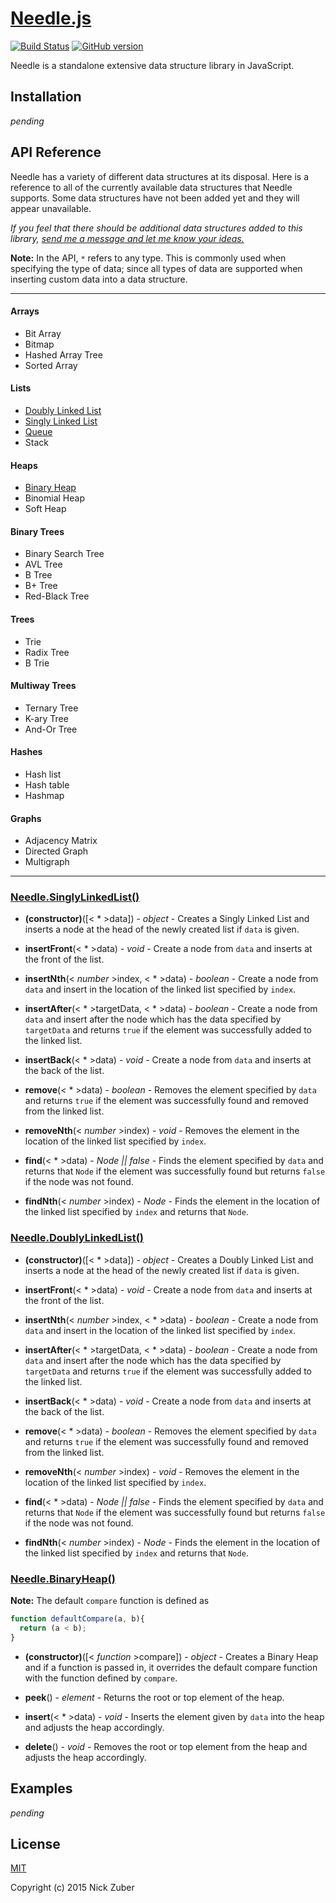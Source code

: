 # [Needle.js](https://github.com/nickzuber/needle) 
[![Build Status](https://travis-ci.org/nickzuber/needle.svg?branch=master)](https://travis-ci.org/nickzuber/needle) [![GitHub version](https://badge.fury.io/gh/nickzuber%2Fneedle.svg)](https://badge.fury.io/gh/nickzuber%2Fneedle)

Needle is a standalone extensive data structure library in JavaScript.

## Installation 

*pending*

## API Reference

Needle has a variety of different data structures at its disposal. Here is a reference to all of the currently available data structures that Needle supports. Some data structures have not been added yet and they will appear unavailable.

*If you feel that there should be additional data structures added to this library, [send me a message and let me know your ideas.](mailto:zuber.nicholas@gmail.com)*

**Note:** In the API, `*` refers to any type. This is commonly used when specifying the type of data; since all types of data are supported when inserting custom data into a data structure.

---

#### Arrays
 - Bit Array
 - Bitmap
 - Hashed Array Tree
 - Sorted Array

#### Lists
 - [Doubly Linked List](#doublylinkedlist)
 - [Singly Linked List](#singlylinkedlist)
 - [Queue](#queue)
 - Stack

#### Heaps
 - [Binary Heap](#binaryheap)
 - Binomial Heap
 - Soft Heap

#### Binary Trees
 - Binary Search Tree
 - AVL Tree
 - B Tree
 - B+ Tree
 - Red-Black Tree

#### Trees
 - Trie
 - Radix Tree
 - B Trie

#### Multiway Trees
 - Ternary Tree
 - K-ary Tree
 - And-Or Tree

#### Hashes
 - Hash list
 - Hash table
 - Hashmap

#### Graphs
 - Adjacency Matrix
 - Directed Graph
 - Multigraph

---

### <a href="#singlylinkedlist" name="singlylinkedlist">Needle.SinglyLinkedList()</a>
 - **(constructor)**([< * >data]) - *object* - Creates a Singly Linked List and inserts a node at the head of the newly created list if `data` is given.
 
 - **insertFront**(< * >data) - *void* - Create a node from `data` and inserts at the front of the list.
 
 - **insertNth**(< *number* >index, < * >data) - *boolean* - Create a node from `data` and insert in the location of the linked list specified by `index`.
 
 - **insertAfter**(< * >targetData, < * >data) - *boolean* - Create a node from `data` and insert after the node which has the data specified by `targetData` and returns `true` if the element was successfully added to the linked list.
 
 - **insertBack**(< * >data) - *void* - Create a node from `data` and inserts at the back of the list.
 
 - **remove**(< * >data) - *boolean* - Removes the element specified by `data` and returns `true` if the element was successfully found and removed from the linked list.
 
 - **removeNth**(< *number* >index) - *void* - Removes the element in the location of the linked list specified by `index`.
 
 - **find**(< * >data) - *Node || false* - Finds the element specified by `data` and returns that `Node` if the element was successfully found but returns `false` if the node was not found.
 
 - **findNth**(< *number* >index) - *Node* - Finds the element in the location of the linked list specified by `index` and returns that `Node`.

### <a href="#doublylinkedlist" name="doublylinkedlist">Needle.DoublyLinkedList()</a>
 - **(constructor)**([< * >data]) - *object* - Creates a Doubly Linked List and inserts a node at the head of the newly created list if `data` is given.
 
 - **insertFront**(< * >data) - *void* - Create a node from `data` and inserts at the front of the list.
 
 - **insertNth**(< *number* >index, < * >data) - *boolean* - Create a node from `data` and insert in the location of the linked list specified by `index`.
 
 - **insertAfter**(< * >targetData, < * >data) - *boolean* - Create a node from `data` and insert after the node which has the data specified by `targetData` and returns `true` if the element was successfully added to the linked list.
 
 - **insertBack**(< * >data) - *void* - Create a node from `data` and inserts at the back of the list.
 
 - **remove**(< * >data) - *boolean* - Removes the element specified by `data` and returns `true` if the element was successfully found and removed from the linked list.
 
 - **removeNth**(< *number* >index) - *void* - Removes the element in the location of the linked list specified by `index`.
 
 - **find**(< * >data) - *Node || false* - Finds the element specified by `data` and returns that `Node` if the element was successfully found but returns `false` if the node was not found.
 
 - **findNth**(< *number* >index) - *Node* - Finds the element in the location of the linked list specified by `index` and returns that `Node`.

### <a href="#binaryheap" name="binaryheap">Needle.BinaryHeap()</a>
**Note:** The default `compare` function is defined as
```javascript
function defaultCompare(a, b){
  return (a < b);
}
```
 
 - **(constructor)**([< *function* >compare]) - *object* - Creates a Binary Heap and if a function is passed in, it overrides the default compare function with the function defined by `compare`.
 
 - **peek**() - *element* - Returns the root or top element of the heap.
 
 - **insert**(< * >data) - *void* - Inserts the element given by `data` into the heap and adjusts the heap accordingly.
 
 - **delete**() - *void* - Removes the root or top element from the heap and adjusts the heap accordingly.

## Examples

*pending*

## License
[MIT](https://opensource.org/licenses/MIT)

Copyright (c) 2015 Nick Zuber
